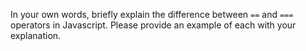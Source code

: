 In your own words, briefly explain the difference between `==` and `===` operators in Javascript. Please provide an example of each with your explanation.